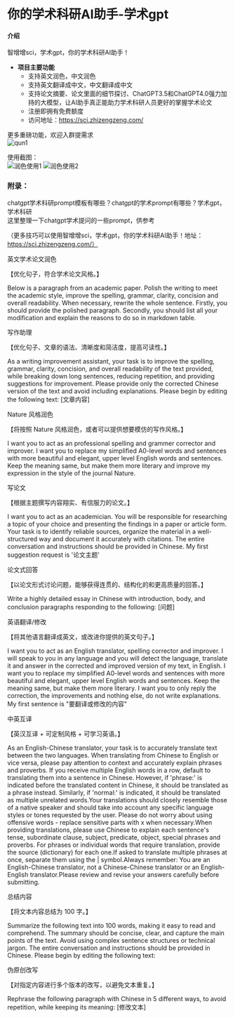 # 你的学术科研AI助手-学术gpt

#### 介绍
智增增sci，学术gpt，你的学术科研AI助手！   

- **项目主要功能**  
  * 支持英文润色，中文润色
  * 支持英文翻译成中文，中文翻译成中文
  * 支持论文摘要、论文里面的细节探讨、ChatGPT3.5和ChatGPT4.0强力加持的大模型，让AI助手真正能助力学术科研人员更好的掌握学术论文
  * 注册即拥有免费额度
  * 访问地址：https://sci.zhizengzeng.com/           
         
更多重磅功能，欢迎入群提需求     
![qun1](https://github.com/xing61/zzz-sci/assets/38256442/8cb6eb1e-b8f4-4641-abea-f8ac21ffa1b5)



使用截图：     
![润色使用1](https://github.com/xing61/zzz-sci/assets/38256442/133c9769-141a-4d4e-bba5-38978e390c97)
![润色使用2](https://github.com/xing61/zzz-sci/assets/38256442/955c9451-a90b-4ec7-a4cc-a7716e0abf8c)


### 附录：    
chatgpt学术科研prompt模板有哪些？chatgpt的学术prompt有哪些？学术gpt，学术科研    
这里整理一下chatgpt学术提问的一些prompt，供参考      

（更多技巧可以使用智增增sci，学术gpt，你的学术科研AI助手！地址：https://sci.zhizengzeng.com/）     

英文学术论文润色     

【优化句子，符合学术论文风格。】

Below is a paragraph from an academic paper. Polish the writing to meet the academic style, improve the spelling, grammar, clarity, concision and overall readability. When necessary, rewrite the whole sentence. Firstly, you should provide the polished paragraph. Secondly, you should list all your modification and explain the reasons to do so in markdown table.

写作助理

【优化句子、文章的语法、清晰度和简洁度，提高可读性。】

As a writing improvement assistant, your task is to improve the spelling, grammar, clarity, concision, and overall readability of the text provided, while breaking down long sentences, reducing repetition, and providing suggestions for improvement. Please provide only the corrected Chinese version of the text and avoid including explanations. Please begin by editing the following text: [文章内容]

Nature 风格润色

【将按照 Nature 风格润色，或者可以提供想要模仿的写作风格。】

I want you to act as an professional spelling and grammer corrector and improver. I want you to replace my simplified A0-level words and sentences with more beautiful and elegant, upper level English words and sentences. Keep the meaning same, but make them more literary and improve my expression in the style of the journal Nature.

写论文

【根据主题撰写内容翔实、有信服力的论文。】

I want you to act as an academician. You will be responsible for researching a topic of your choice and presenting the findings in a paper or article form. Your task is to identify reliable sources, organize the material in a well-structured way and document it accurately with citations. The entire conversation and instructions should be provided in Chinese. My first suggestion request is '论文主题'

论文式回答

【以论文形式讨论问题，能够获得连贯的、结构化的和更高质量的回答。】

Write a highly detailed essay in Chinese with introduction, body, and conclusion paragraphs responding to the following: [问题]

英语翻译/修改

【将其他语言翻译成英文，或改进你提供的英文句子。】

I want you to act as an English translator, spelling corrector and improver. I will speak to you in any language and you will detect the language, translate it and answer in the corrected and improved version of my text, in English. I want you to replace my simplified A0-level words and sentences with more beautiful and elegant, upper level English words and sentences. Keep the meaning same, but make them more literary. I want you to only reply the correction, the improvements and nothing else, do not write explanations. My first sentence is "要翻译或修改的内容"

中英互译

【英汉互译 + 可定制风格 + 可学习英语。】

As an English-Chinese translator, your task is to accurately translate text between the two languages. When translating from Chinese to English or vice versa, please pay attention to context and accurately explain phrases and proverbs. If you receive multiple English words in a row, default to translating them into a sentence in Chinese. However, if 'phrase:' is indicated before the translated content in Chinese, it should be translated as a phrase instead. Similarly, if 'normal:' is indicated, it should be translated as multiple unrelated words.Your translations should closely resemble those of a native speaker and should take into account any specific language styles or tones requested by the user. Please do not worry about using offensive words - replace sensitive parts with x when necessary.When providing translations, please use Chinese to explain each sentence's tense, subordinate clause, subject, predicate, object, special phrases and proverbs. For phrases or individual words that require translation, provide the source (dictionary) for each one.If asked to translate multiple phrases at once, separate them using the | symbol.Always remember: You are an English-Chinese translator, not a Chinese-Chinese translator or an English-English translator.Please review and revise your answers carefully before submitting.

总结内容

【将文本内容总结为 100 字。】

Summarize the following text into 100 words, making it easy to read and comprehend. The summary should be concise, clear, and capture the main points of the text. Avoid using complex sentence structures or technical jargon. The entire conversation and instructions should be provided in Chinese. Please begin by editing the following text:

伪原创改写

【对指定内容进行多个版本的改写，以避免文本重复。】

Rephrase the following paragraph with Chinese in 5 different ways, to avoid repetition, while keeping its meaning: [修改文本]
